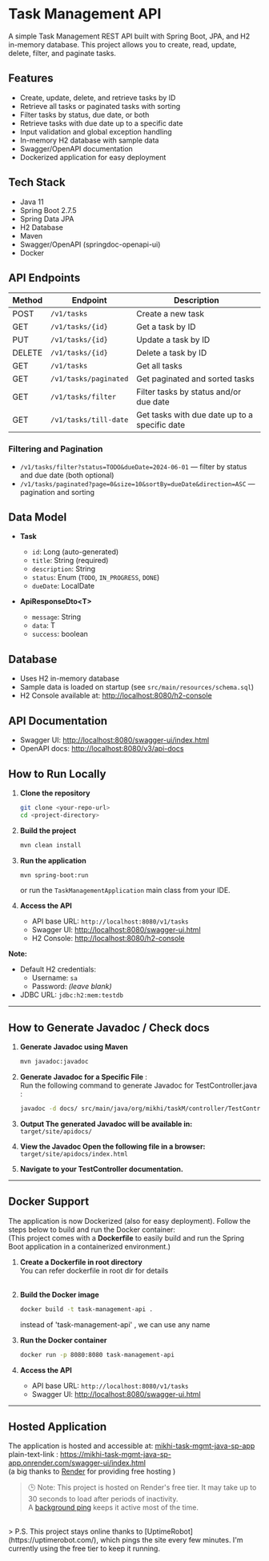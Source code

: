 # Task Management API

A simple Task Management REST API built with Spring Boot, JPA, and H2 in-memory database. This project allows you to create, read, update, delete, filter, and paginate tasks.

## Features

- Create, update, delete, and retrieve tasks by ID
- Retrieve all tasks or paginated tasks with sorting
- Filter tasks by status, due date, or both
- Retrieve tasks with due date up to a specific date
- Input validation and global exception handling
- In-memory H2 database with sample data
- Swagger/OpenAPI documentation
- Dockerized application for easy deployment

## Tech Stack

- Java 11
- Spring Boot 2.7.5
- Spring Data JPA
- H2 Database
- Maven
- Swagger/OpenAPI (springdoc-openapi-ui)
- Docker

## API Endpoints

| Method | Endpoint                        | Description                                         |
|--------|---------------------------------|-----------------------------------------------------|
| POST   | `/v1/tasks`                     | Create a new task                                   |
| GET    | `/v1/tasks/{id}`                | Get a task by ID                                    |
| PUT    | `/v1/tasks/{id}`                | Update a task by ID                                 |
| DELETE | `/v1/tasks/{id}`                | Delete a task by ID                                 |
| GET    | `/v1/tasks`                     | Get all tasks                                       |
| GET    | `/v1/tasks/paginated`           | Get paginated and sorted tasks                      |
| GET    | `/v1/tasks/filter`              | Filter tasks by status and/or due date              |
| GET    | `/v1/tasks/till-date`           | Get tasks with due date up to a specific date       |

### Filtering and Pagination

- `/v1/tasks/filter?status=TODO&dueDate=2024-06-01` — filter by status and due date (both optional)
- `/v1/tasks/paginated?page=0&size=10&sortBy=dueDate&direction=ASC` — pagination and sorting

## Data Model

- **Task**
    - `id`: Long (auto-generated)
    - `title`: String (required)
    - `description`: String
    - `status`: Enum (`TODO`, `IN_PROGRESS`, `DONE`)
    - `dueDate`: LocalDate

- **ApiResponseDto\<T\>**
    - `message`: String
    - `data`: T
    - `success`: boolean

## Database

- Uses H2 in-memory database
- Sample data is loaded on startup (see `src/main/resources/schema.sql`)
- H2 Console available at: [http://localhost:8080/h2-console](http://localhost:8080/h2-console)

## API Documentation

- Swagger UI: [http://localhost:8080/swagger-ui/index.html](http://localhost:8080/swagger-ui/index.html)
- OpenAPI docs: [http://localhost:8080/v3/api-docs](http://localhost:8080/v3/api-docs)

## How to Run Locally

1. **Clone the repository**
   ```sh
   git clone <your-repo-url>
   cd <project-directory>
   ```

2. **Build the project**
   ```sh
   mvn clean install
   ```

3. **Run the application**
   ```sh
   mvn spring-boot:run
   ```
   or run the `TaskManagementApplication` main class from your IDE.

4. **Access the API**
    - API base URL: `http://localhost:8080/v1/tasks`
    - Swagger UI: [http://localhost:8080/swagger-ui.html](http://localhost:8080/swagger-ui.html)
    - H2 Console: [http://localhost:8080/h2-console](http://localhost:8080/h2-console)

**Note:**
- Default H2 credentials:
    - Username: `sa`
    - Password: *(leave blank)*
- JDBC URL: `jdbc:h2:mem:testdb`

---
## How to Generate Javadoc / Check docs

1. **Generate Javadoc using Maven**
   ```sh
   mvn javadoc:javadoc
   ```
2. **Generate Javadoc for a Specific File** :  <br> Run the following command to generate Javadoc for TestController.java :
   ```sh
   javadoc -d docs/ src/main/java/org/mikhi/taskM/controller/TestController.java
   ```
3. **Output The generated Javadoc will be available in:**
   `target/site/apidocs/`

4. **View the Javadoc Open the following file in a browser:** `target/site/apidocs/index.html`
5. **Navigate to your TestController documentation.**
---

## Docker Support

The application is now Dockerized (also for easy deployment). Follow the steps below to build and run the Docker container:
<br>
(This project comes with a **Dockerfile** to easily build and run the Spring Boot application in a containerized environment.)
1.  **Create a Dockerfile in root directory**
    <br> You can refer dockerfile in root dir for details <br> <br>
2. **Build the Docker image**
   ```sh
   docker build -t task-management-api .
   ```
   instead of 'task-management-api' , we can use any name

3. **Run the Docker container**
   ```sh
   docker run -p 8080:8080 task-management-api
   ```

4. **Access the API**
    - API base URL: `http://localhost:8080/v1/tasks`
    - Swagger UI: [http://localhost:8080/swagger-ui.html](http://localhost:8080/swagger-ui.html)

---

## Hosted Application

The application is hosted and accessible at: [mikhi-task-mgmt-java-sp-app](https://mikhi-task-mgmt-java-sp-app.onrender.com/swagger-ui/index.html)
<br> plain-text-link : https://mikhi-task-mgmt-java-sp-app.onrender.com/swagger-ui/index.html
<br>
(a big thanks to [Render](https://render.com/) for providing free hosting )
<br>
> 🕒 Note: This project is hosted on Render's free tier. It may take up to 30 seconds to load after periods of inactivity. 
<br> A [background ping](https://cron-job.org/) keeps it active most of the time.
<br>
> P.S. This project stays online thanks to [UptimeRobot](https://uptimerobot.com/), which pings the site every few minutes. I'm currently using the free tier to keep it running.
